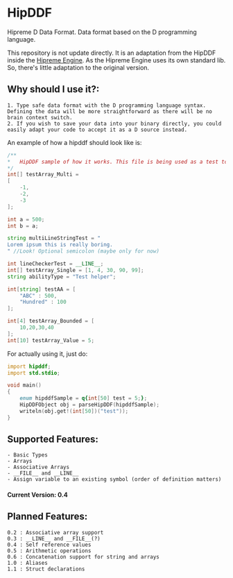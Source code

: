 # HipDDF
Hipreme D Data Format. Data format based on the D programming language.

This repository is not update directly. It is an adaptation from the HipDDF inside the [Hipreme Engine](https://github.com/MrcSnm/HipremeEngine). As the Hipreme Engine uses its own standard lib. So, there's
little adaptation to the original version.

## Why should I use it?:

    1. Type safe data format with the D programming language syntax. Defining the data will be more straightforward as there will be no brain context switch.
    2. If you wish to save your data into your binary directly, you could easily adapt your code to accept it as a D source instead.



An example of how a hipddf should look like is:

```d
/**
*   HipDDF sample of how it works. This file is being used as a test too for each supported thing.
*/
int[] testArray_Multi = 
[
    -1,
    -2,
    -3
];

int a = 500;
int b = a;

string multiLineStringTest = "
Lorem ipsum this is really boring.
" //Look! Optional semicolon (maybe only for now)

int lineCheckerTest = __LINE__;
int[] testArray_Single = [1, 4, 30, 90, 99];
string abilityType = "Test helper";

int[string] testAA = [
    "ABC" : 500,
    "Hundred" : 100
];

int[4] testArray_Bounded = [
    10,20,30,40
];
int[10] testArray_Value = 5;
```

For actually using it, just do:

```d
import hipddf;
import std.stdio;

void main()
{
    enum hipddfSample = q{int[50] test = 5;};
    HipDDFObject obj = parseHipDDF(hipddfSample);
    writeln(obj.get!(int[50])("test"));
}
```

## Supported Features:
    - Basic Types
    - Arrays
    - Associative Arrays
    - __FILE__ and __LINE__
    - Assign variable to an existing symbol (order of definition matters)
  
#### Current Version: 0.4

## Planned Features:
    0.2 : Associative array support
    0.3 : __LINE__ and __FILE__(?)
    0.4 : Self reference values
    0.5 : Arithmetic operations
    0.6 : Concatenation support for string and arrays
    1.0 : Aliases 
    1.1 : Struct declarations